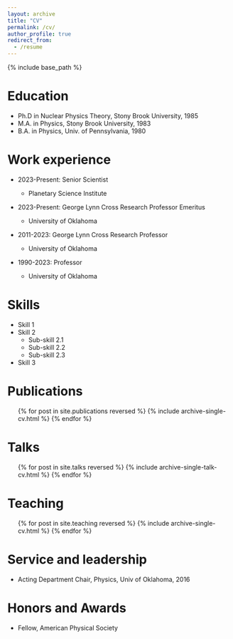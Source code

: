 ```yaml
---
layout: archive
title: "CV"
permalink: /cv/
author_profile: true
redirect_from:
  - /resume
---
```


{% include base_path %}

Education
======
* Ph.D in Nuclear Physics Theory, Stony Brook University, 1985
* M.A. in Physics, Stony Brook University, 1983
* B.A. in Physics, Univ. of Pennsylvania, 1980

Work experience
======
* 2023-Present: Senior Scientist
  * Planetary Science Institute

* 2023-Present: George Lynn Cross Research Professor Emeritus
  * University of Oklahoma

* 2011-2023: George Lynn Cross Research Professor
  * University of Oklahoma

* 1990-2023: Professor
  * University of Oklahoma

  
Skills
======
* Skill 1
* Skill 2
  * Sub-skill 2.1
  * Sub-skill 2.2
  * Sub-skill 2.3
* Skill 3

Publications
======
  <ul>{% for post in site.publications reversed %}
    {% include archive-single-cv.html %}
  {% endfor %}</ul>
  
Talks
======
  <ul>{% for post in site.talks reversed %}
    {% include archive-single-talk-cv.html  %}
  {% endfor %}</ul>
  
Teaching
======
  <ul>{% for post in site.teaching reversed %}
    {% include archive-single-cv.html %}
  {% endfor %}</ul>
  
Service and leadership
======
* Acting Department Chair, Physics, Univ of Oklahoma, 2016

Honors and Awards
======
* Fellow, American Physical Society
